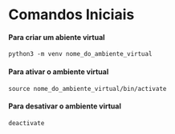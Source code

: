 # Comandos Iniciais

#### Para criar um abiente virtual
`python3 -m venv nome_do_ambiente_virtual`

#### Para ativar o ambiente virtual
`source nome_do_ambiente_virtual/bin/activate`

#### Para desativar o ambiente virtual
`deactivate`
